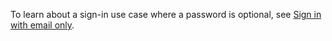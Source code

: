 To learn about a sign-in use case where a password is optional, see [Sign in with email only](/docs/guides/pwd-optional-sign-in-email/nodeexpress/main/).
